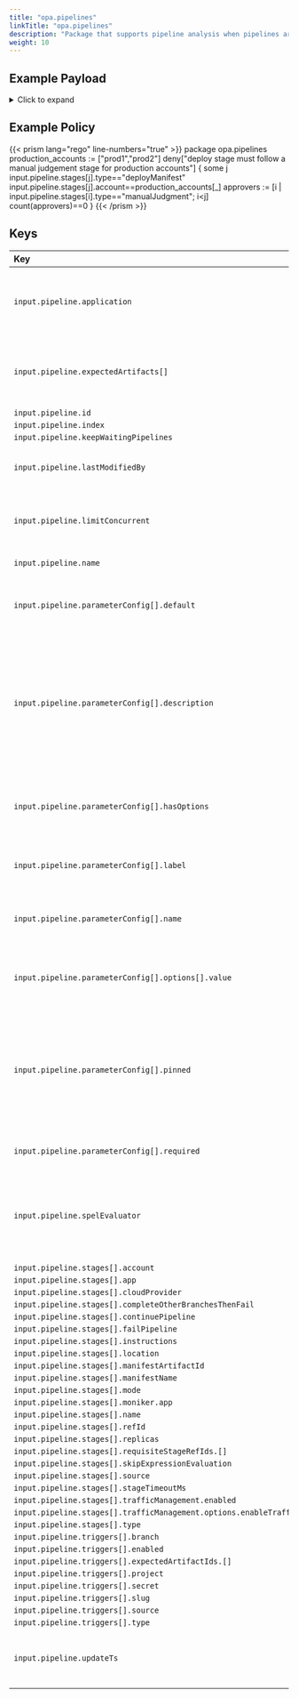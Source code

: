 ```yaml
---
title: "opa.pipelines"
linkTitle: "opa.pipelines"
description: "Package that supports pipeline analysis when pipelines are saved."
weight: 10
---
```


## Example Payload

<details><summary>Click to expand</summary>

```json
{
  "input": {
    "pipeline": {
      "application": "hostname",
      "expectedArtifacts": [
        {
          "defaultArtifact": {
            "artifactAccount": "myUsername",
            "id": "4aa85178-0618-46c4-b530-6883d393656d",
            "name": "manifests/deploy-spinnaker.yaml",
            "reference": "Https://api.github.com/repos/myUsername/hostname/contents/manifests/deploy-spinnaker.yaml",
            "type": "github/file",
            "version": "master"
          },
          "displayName": "hostname-deploy",
          "id": "0cf98032-1b0f-48db-9314-09c69293b3a6",
          "matchArtifact": {
            "artifactAccount": "myUsername",
            "customKind": true,
            "id": "3f72ed8e-cb95-454f-9119-2323682121ff",
            "name": "manifests/deploy-spinnaker.yaml",
            "type": "github/file"
          },
          "useDefaultArtifact": true,
          "usePriorArtifact": false
        },
        {
          "defaultArtifact": {
            "artifactAccount": "myUsername",
            "id": "e79162ab-69cb-4ff7-acf4-a8f2875ef8ef",
            "name": "manifests/service-spinnaker.yaml",
            "reference": "Https://api.github.com/repos/myUsername/hostname/contents/manifests/service-spinnaker.yaml",
            "type": "github/file"
          },
          "displayName": "service-hostname",
          "id": "425d20a8-2942-4902-8d2b-277769a1492c",
          "matchArtifact": {
            "artifactAccount": "myUsername",
            "customKind": true,
            "id": "d7ac7eca-0131-4d54-ab8f-880ff0041e4f",
            "name": "manifests/service-spinnaker",
            "type": "github/file"
          },
          "useDefaultArtifact": true,
          "usePriorArtifact": false
        }
      ],
      "id": "7db1e350-dedb-4dc1-9976-e71f97b5f132",
      "index": 0,
      "keepWaitingPipelines": false,
      "lastModifiedBy": "myUsername",
      "limitConcurrent": true,
      "name": "scale deployments",
      "parameterConfig": [
        {
          "default": "",
          "description": "",
          "hasOptions": false,
          "label": "",
          "name": "replicas",
          "options": [
            {
              "value": ""
            }
          ],
          "pinned": false,
          "required": false
        },
        {
          "default": "staging",
          "description": "",
          "hasOptions": false,
          "label": "",
          "name": "namespace",
          "options": [
            {
              "value": ""
            }
          ],
          "pinned": false,
          "required": true
        }
      ],
      "spelEvaluator": "v4",
      "stages": [
        {
          "account": "spinnaker",
          "cloudProvider": "kubernetes",
          "manifestArtifactId": "0cf98032-1b0f-48db-9314-09c69293b3a6",
          "moniker": {
            "app": "hostname"
          },
          "name": "Deploy (Manifest) g",
          "refId": "2",
          "requisiteStageRefIds": [],
          "skipExpressionEvaluation": false,
          "source": "artifact",
          "trafficManagement": {
            "enabled": false,
            "options": {
              "enableTraffic": false,
              "services": []
            }
          },
          "type": "deployManifest"
        },
        {
          "account": "spinnaker",
          "cloudProvider": "kubernetes",
          "manifestArtifactId": "425d20a8-2942-4902-8d2b-277769a1492c",
          "moniker": {
            "app": "hostname"
          },
          "name": "Deploy service (Manifest)",
          "refId": "3",
          "requisiteStageRefIds": [],
          "skipExpressionEvaluation": false,
          "source": "artifact",
          "trafficManagement": {
            "enabled": false,
            "options": {
              "enableTraffic": false,
              "services": []
            }
          },
          "type": "deployManifest"
        },
        {
          "completeOtherBranchesThenFail": false,
          "continuePipeline": true,
          "failPipeline": false,
          "instructions": "is the new service working?",
          "judgmentInputs": [],
          "name": "Manual Judgment",
          "notifications": [],
          "refId": "4",
          "requisiteStageRefIds": [
            "2",
            "3"
          ],
          "stageTimeoutMs": 60000,
          "type": "manualJudgment"
        },
        {
          "account": "spinnaker",
          "app": "hostname",
          "cloudProvider": "kubernetes",
          "location": "staging",
          "manifestName": "deployment hostname",
          "mode": "static",
          "name": "Scale (Manifest)",
          "refId": "5",
          "replicas": "10",
          "requisiteStageRefIds": [
            "4"
          ],
          "type": "scaleManifest"
        }
      ],
      "triggers": [
        {
          "branch": "master",
          "enabled": true,
          "expectedArtifactIds": [
            "0cf98032-1b0f-48db-9314-09c69293b3a6",
            "425d20a8-2942-4902-8d2b-277769a1492c"
          ],
          "project": "myUsername",
          "secret": "spinnaker",
          "slug": "hostname",
          "source": "github",
          "type": "git"
        }
      ],
      "updateTs": "1620677311000"
    }
  }
}
```
</details>

## Example Policy

{{< prism lang="rego" line-numbers="true" >}}
package opa.pipelines
production_accounts := ["prod1","prod2"]
deny["deploy stage must follow a manual judgement stage for production accounts"] {
  some j
  input.pipeline.stages[j].type=="deployManifest"
  input.pipeline.stages[j].account==production_accounts[_]
  approvers := [i | input.pipeline.stages[i].type=="manualJudgment"; i<j]
  count(approvers)==0
}
{{< /prism >}}

## Keys

| Key                                                               | Type       | Description                                                                                                                                 |
| :---------------------------------------------------------------- | :--------- | :------------------------------------------------------------------------------------------------------------------------------------------ |
| `input.pipeline.application`                                      | `string`   | The name of the Spinnaker application to which this pipeline belongs.                                                                       |
| `input.pipeline.expectedArtifacts[]`                              | `[array]`  | See [artifacts]({{< ref "artifacts.md" >}}) for more information.                                                                           |
| `input.pipeline.id`                                               | `string`   |                                                                                                                                             |
| `input.pipeline.index`                                            | `number`   |                                                                                                                                             |
| `input.pipeline.keepWaitingPipelines`                             | `boolean`  |                                                                                                                                             |
| `input.pipeline.lastModifiedBy`                                   | `string`   | The id of the user that last modified the pipeline.                                                                                         |
| `input.pipeline.limitConcurrent`                                  | `boolean`  | True if only 1 concurrent execution of this pipeline be allowed.                                                                            |
| `input.pipeline.name`                                             | `string`   | The name of this pipeline.                                                                                                                  |
| `input.pipeline.parameterConfig[].default`                        | `string`   | The default value associated with this parameter.                                                                                           |
| `input.pipeline.parameterConfig[].description`                    | `string`   | (Optional): If supplied, will be displayed to users as a tooltip when triggering the pipeline manually. You can include HTML in this field. |
| `input.pipeline.parameterConfig[].hasOptions`                     | `boolean`  | If the ‘Show Options’ checkbox in the parameter checked                                                                                     |
| `input.pipeline.parameterConfig[].label`                          | `string`   | What is the display name of the parameter.                                                                                                  |
| `input.pipeline.parameterConfig[].name`                           | `string`   | What is the parameter name that can be used in SpEL.                                                                                        |
| `input.pipeline.parameterConfig[].options[].value`                | `string`   | What is the value for this option in a multi-option parameter.                                                                              |
| `input.pipeline.parameterConfig[].pinned`                         | `boolean`  | (Optional): if checked, this parameter will be always shown in a pipeline execution view, otherwise it’ll be collapsed by default.          |
| `input.pipeline.parameterConfig[].required`                       | `boolean`  | Is this a required parameter.                                                                                                               |
| `input.pipeline.spelEvaluator`                                    | `string`   | Which version of spring expression language is being used to evaluate SpEL.                                                                 |
| `input.pipeline.stages[].account`                                 | `string`   |                                                                                                                                             |
| `input.pipeline.stages[].app`                                     | `string`   |                                                                                                                                             |
| `input.pipeline.stages[].cloudProvider`                           | `string`   |                                                                                                                                             |
| `input.pipeline.stages[].completeOtherBranchesThenFail`           | `boolean`  |                                                                                                                                             |
| `input.pipeline.stages[].continuePipeline`                        | `boolean`  |                                                                                                                                             |
| `input.pipeline.stages[].failPipeline`                            | `boolean`  |                                                                                                                                             |
| `input.pipeline.stages[].instructions`                            | `string`   |                                                                                                                                             |
| `input.pipeline.stages[].location`                                | `string`   |                                                                                                                                             |
| `input.pipeline.stages[].manifestArtifactId`                      | `string`   |                                                                                                                                             |
| `input.pipeline.stages[].manifestName`                            | `string`   |                                                                                                                                             |
| `input.pipeline.stages[].mode`                                    | `string`   |                                                                                                                                             |
| `input.pipeline.stages[].moniker.app`                             | `string`   |                                                                                                                                             |
| `input.pipeline.stages[].name`                                    | `string`   |                                                                                                                                             |
| `input.pipeline.stages[].refId`                                   | `string`   |                                                                                                                                             |
| `input.pipeline.stages[].replicas`                                | `string`   |                                                                                                                                             |
| `input.pipeline.stages[].requisiteStageRefIds.[]`                 | `string`   |                                                                                                                                             |
| `input.pipeline.stages[].skipExpressionEvaluation`                | `boolean`  |                                                                                                                                             |
| `input.pipeline.stages[].source`                                  | `string`   |                                                                                                                                             |
| `input.pipeline.stages[].stageTimeoutMs`                          | `number`   |                                                                                                                                             |
| `input.pipeline.stages[].trafficManagement.enabled`               | `boolean`  |                                                                                                                                             |
| `input.pipeline.stages[].trafficManagement.options.enableTraffic` | `boolean`  |                                                                                                                                             |
| `input.pipeline.stages[].type`                                    | `string`   |                                                                                                                                             |
| `input.pipeline.triggers[].branch`                                | `string`   |                                                                                                                                             |
| `input.pipeline.triggers[].enabled`                               | `boolean`  |                                                                                                                                             |
| `input.pipeline.triggers[].expectedArtifactIds.[]`                | `string`   |                                                                                                                                             |
| `input.pipeline.triggers[].project`                               | `string`   |                                                                                                                                             |
| `input.pipeline.triggers[].secret`                                | `string`   |                                                                                                                                             |
| `input.pipeline.triggers[].slug`                                  | `string`   |                                                                                                                                             |
| `input.pipeline.triggers[].source`                                | `string`   |                                                                                                                                             |
| `input.pipeline.triggers[].type`                                  | `string`   |                                                                                                                                             |
| `input.pipeline.updateTs`                                         | `string`   | The timestamp of the pipelines last modification.                                                                                           |
